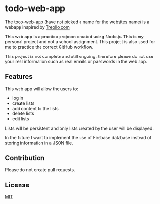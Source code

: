 # todo-web-app

The todo-web-app (have not picked a name for the websites name) is a webapp inspired by [Treollo.com](https://trello.com/en)

This web app is a practice projcect created using Node.js. This is my personal project and not a school assignment. This project is also used for me to practice the correct GitHub workflow.

This project is not complete and still ongoing, therefore please do not use your real information such as real emails or passwords in the web app.

## Features

This web app will allow the users to:
- log in
- create lists
- add content to the lists
- delete lists
- edit lists

Lists will be persistent and only lists created by the user will be displayed.

In the future I want to implement the use of Firebase database instead of storing information in a JSON file. 

## Contribution

Please do not create pull requests.

## License
[MIT](https://choosealicense.com/licenses/mit/)
